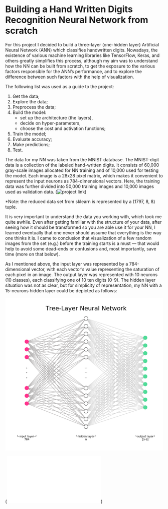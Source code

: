 # Building a Hand Written Digits Recognition Neural Network from scratch

For this project I decided to build a three-layer (one-hidden layer) Artificial Neural Network (ANN) which classifies handwritten digits.  Nowadays, the existence of various machine learning libraries like TensorFlow, Keras, and others greatly simplifies this process, although my aim was to understand how the NN can be built from scratch, to get the exposure to the various factors responsible for the ANN’s performance, and to explore the difference between such factors with the help of visualization. 

The following list was used as a guide to the project:

1. Get the data;
2. Explore the data;
3. Preprocess the data;
4. Build the model:
    - set up the architecture (the layers),
    - decide on hyper-parameters,
    - choose the cost and activation functions;
4. Train the model;
5. Evaluate accuracy;
6. Make predictions;
7. Test.

The data for my NN was taken from the MNIST database. 
The MNIST-digit data is a collection of the labeled hand-written digits. It consists of 60,000 gray-scale images allocated for NN training and of 10,000 used for testing the model. Each image is a 28x28 pixel matrix, which makes it convenient to represent the input neurons as 784-dimensional vectors.  Here, the training data was further divided into 50,000 training images and 10,000 images used as validation data. 
(![project link](https://github.com/alena-c/mnist_nn_project.git))

 *Note: the reduced data set from sklearn is represented by a (1797, 8, 8) tuple.
 
 It is very important to understand the data you working with, which took me quite awhile. Even after getting familiar with the structure of your data, after seeing how it should be transformed so you are able use it for your NN, I learned eventually that one never should assume that everything is the way one thinks it is. I came to conclusion that visualization of a few random images from the set (e.g.) before the training starts is a must — that would help to avoid some dead-ends or confusions and, most importantly, save time (more on that below). 
 
As I mentioned above, the input layer was represented by a 784-dimensional vector, with each vector’s value representing the saturation of each pixel in an image. The output layer was represented with 10 neurons (10 classes), each classifying one of 10 ten digits (0-9).  The hidden layer situation was not as clear, but for simplicity of representation, my NN with a 15-neurons hidden layer could be depicted as follows:

![image](./images/nn_architecture.png)

(![image made with nn_architecture.py](./src/nn_architecture.py))
